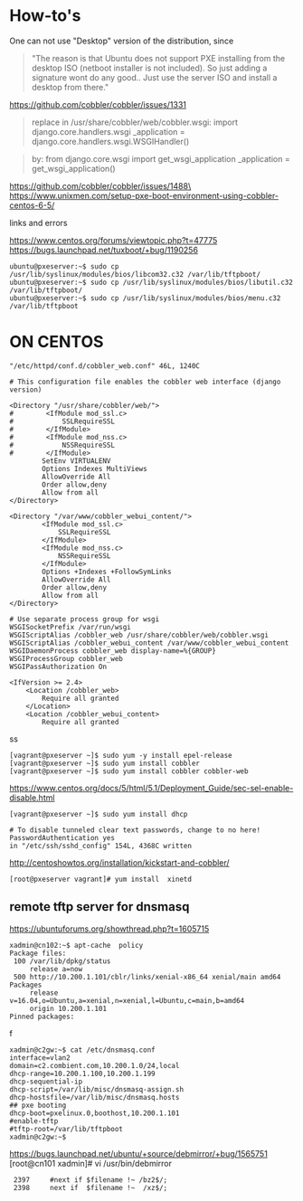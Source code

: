 How-to's
========

One can not use "Desktop" version of the distribution, since

 >  "The reason is that Ubuntu does not support PXE installing from the
desktop ISO (netboot installer is not included). So just adding a
signature wont do any good..
Just use the server ISO and install a desktop from there."

https://github.com/cobbler/cobbler/issues/1331


>  replace in /usr/share/cobbler/web/cobbler.wsgi:
import django.core.handlers.wsgi
_application = django.core.handlers.wsgi.WSGIHandler()

> by:
from django.core.wsgi import get_wsgi_application
_application = get_wsgi_application()

https://github.com/cobbler/cobbler/issues/1488\
https://www.unixmen.com/setup-pxe-boot-environment-using-cobbler-centos-6-5/



links and errors

https://www.centos.org/forums/viewtopic.php?t=47775 \
https://bugs.launchpad.net/tuxboot/+bug/1190256

    ubuntu@pxeserver:~$ sudo cp /usr/lib/syslinux/modules/bios/libcom32.c32 /var/lib/tftpboot/
    ubuntu@pxeserver:~$ sudo cp /usr/lib/syslinux/modules/bios/libutil.c32 /var/lib/tftpboot/
    ubuntu@pxeserver:~$ sudo cp /usr/lib/syslinux/modules/bios/menu.c32 /var/lib/tftpboot





ON CENTOS
=========
`"/etc/httpd/conf.d/cobbler_web.conf" 46L, 1240C`

    # This configuration file enables the cobbler web interface (django version)

    <Directory "/usr/share/cobbler/web/">
    #        <IfModule mod_ssl.c>
    #            SSLRequireSSL
    #        </IfModule>
    #        <IfModule mod_nss.c>
    #            NSSRequireSSL
    #        </IfModule>
            SetEnv VIRTUALENV
            Options Indexes MultiViews
            AllowOverride All
            Order allow,deny
            Allow from all
    </Directory>

    <Directory "/var/www/cobbler_webui_content/">
            <IfModule mod_ssl.c>
                SSLRequireSSL
            </IfModule>
            <IfModule mod_nss.c>
                NSSRequireSSL
            </IfModule>
            Options +Indexes +FollowSymLinks
            AllowOverride All
            Order allow,deny
            Allow from all
    </Directory>

    # Use separate process group for wsgi
    WSGISocketPrefix /var/run/wsgi
    WSGIScriptAlias /cobbler_web /usr/share/cobbler/web/cobbler.wsgi
    WSGIScriptAlias /cobbler_webui_content /var/www/cobbler_webui_content
    WSGIDaemonProcess cobbler_web display-name=%{GROUP}
    WSGIProcessGroup cobbler_web
    WSGIPassAuthorization On

    <IfVersion >= 2.4>
        <Location /cobbler_web>
            Require all granted
        </Location>
        <Location /cobbler_webui_content>
            Require all granted
ss

    [vagrant@pxeserver ~]$ sudo yum -y install epel-release
    [vagrant@pxeserver ~]$ sudo yum install cobbler
    [vagrant@pxeserver ~]$ sudo yum install cobbler cobbler-web

https://www.centos.org/docs/5/html/5.1/Deployment_Guide/sec-sel-enable-disable.html

    [vagrant@pxeserver ~]$ sudo yum install dhcp

    # To disable tunneled clear text passwords, change to no here!
    PasswordAuthentication yes
    in "/etc/ssh/sshd_config" 154L, 4368C written

http://centoshowtos.org/installation/kickstart-and-cobbler/

    [root@pxeserver vagrant]# yum install  xinetd


remote tftp server for dnsmasq
------------------------------
https://ubuntuforums.org/showthread.php?t=1605715


    xadmin@cn102:~$ apt-cache  policy
    Package files:
     100 /var/lib/dpkg/status
         release a=now
     500 http://10.200.1.101/cblr/links/xenial-x86_64 xenial/main amd64 Packages
         release v=16.04,o=Ubuntu,a=xenial,n=xenial,l=Ubuntu,c=main,b=amd64
         origin 10.200.1.101
    Pinned packages:


 f

    xadmin@c2gw:~$ cat /etc/dnsmasq.conf
    interface=vlan2
    domain=c2.combient.com,10.200.1.0/24,local
    dhcp-range=10.200.1.100,10.200.1.199
    dhcp-sequential-ip
    dhcp-script=/var/lib/misc/dnsmasq-assign.sh
    dhcp-hostsfile=/var/lib/misc/dnsmasq.hosts
    ## pxe booting
    dhcp-boot=pxelinux.0,boothost,10.200.1.101
    #enable-tftp
    #tftp-root=/var/lib/tftpboot
    xadmin@c2gw:~$


 https://bugs.launchpad.net/ubuntu/+source/debmirror/+bug/1565751 \
[root@cn101 xadmin]# vi /usr/bin/debmirror

     2397     #next if $filename !~ /bz2$/;
     2398     next if  $filename !~  /xz$/;
